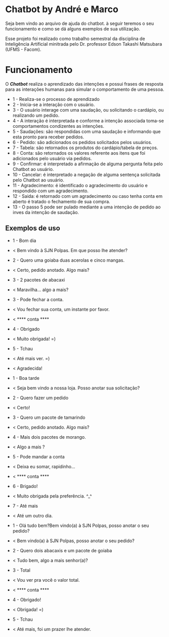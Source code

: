 # Chatbot by André e Marco

Seja bem vindo ao arquivo de ajuda do chatbot. à seguir teremos o seu funcionamento e como se dá alguns exemplos de sua utilização.

Esse projeto foi realizado como trabalho semestral da disciplina de Inteligência Artificial minitrada pelo Dr. professor Edson Takashi Matsubara (UFMS - Facom).

# Funcionamento

O ***Chatbot*** realiza o aprendizado das intenções e possui frases de resposta para as interações humanas para simular o comportamento de uma pessoa.
- 1 - Realiza-se o processo de aprendizado
- 2 - Inicia-se a interação com o usuário.
- 3 - O usuário interage com uma saudação, ou solicitando o cardápio, ou realizando um pedido.
- 4 - A interação é interpretada e conforme a intenção associada toma-se comportamentos condizentes as intenções.
- 5 - Saudações: são respondidas com uma saudação e informando que esta pronto para receber pedidos.
- 6 - Pedido: são adicionados os pedidos solicitados pelos usuários.
- 7 - Tabela: são retornados os produtos do cardápio/tabela de preços.
- 8 - Conta: são retornados os valores referente aos itens que foi adicionados pelo usuário via pedidos.
- 9 - Confirmar: é interpretado a afirmação de alguma pergunta feita pelo Chatbot ao usuário.
- 10 - Cancelar: é interpretado a negação de alguma sentença solicitada pelo Chatbot ao usuário.
- 11 - Agradecimento: é identificado o agradecimento do usuário e respondido com um agradecimento.
- 12 - Saida: é retornado com um agradecimento ou caso tenha conta em aberto é tratado o fechamento de sua compra.
- 13 - O passo 5 pode ser pulado mediante a uma intenção de pedido ao inves da intenção de saudação.

## Exemplos de uso

- 1 - Bom dia
- < Bem vindo à SJN Polpas. Em que posso lhe atender?
- 2 - Quero uma goiaba duas acerolas e cinco mangas.
- < Certo, pedido anotado. Algo mais?
- 3 - 2 pacotes de abacaxi
- < Maravilha... algo a mais?
- 3 - Pode fechar a conta.
- < Vou fechar sua conta, um instante por favor.
- < **** conta ****
- 4 - Obrigado
- < Muito obrigada! =)
- 5 - Tchau
- < Até mais ver. =)
- < Agradecida!

- 1 - Boa tarde
- < Seja bem vindo a nossa loja. Posso anotar sua solicitação?
- 2 - Quero fazer um pedido
- < Certo!
- 3 - Quero um pacote de tamarindo
- < Certo, pedido anotado. Algo mais?
- 4 - Mais dois pacotes de morango.
- < Algo a mais ?
- 5 - Pode mandar a conta
- < Deixa eu somar, rapidinho...
- < **** conta ****
- 6 - Brigado!
- < Muito obrigada pela preferência. ^_^
- 7 - Até mais
- < Até um outro dia.

- 1 - Olá tudo bem?Bem vindo(a) à SJN Polpas, posso anotar o seu pedido?
- < Bem vindo(a) à SJN Polpas, posso anotar o seu pedido?
- 2 - Quero dois abacaxis e um pacote de goiaba
- < Tudo bem, algo a mais senhor(a)?
- 3 - Total
- < Vou ver pra você o valor total.
- < **** conta ****
- 4 - Obrigado!  
- < Obrigada! =)
- 5 - Tchau
- < Até mais, foi um prazer lhe atender.

